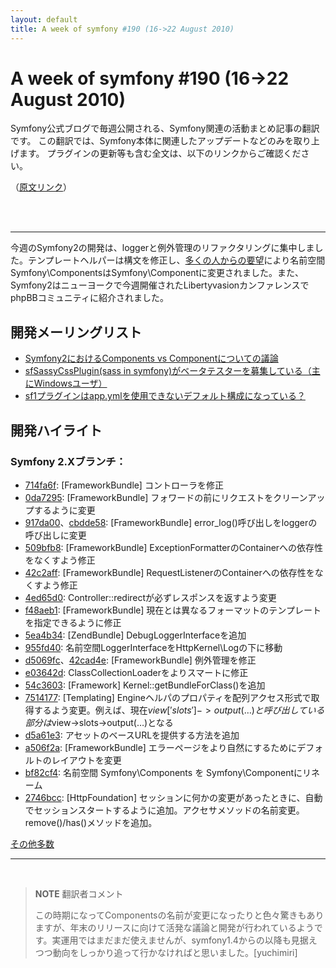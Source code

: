 ```yaml
---
layout: default
title: A week of symfony #190 (16->22 August 2010)
---
```


A week of symfony #190 (16->22 August 2010)
==========================================

Symfony公式ブログで毎週公開される、Symfony関連の活動まとめ記事の翻訳です。
この翻訳では、Symfony本体に関連したアップデートなどのみを取り上げます。
プラグインの更新等も含む全文は、以下のリンクからご確認ください。

（[原文リンク](http://www.symfony-project.org/blog/2010/08/22/a-week-of-symfony-190-16-22-august-2010)）

<br />
<br />
<hr />

今週のSymfony2の開発は、loggerと例外管理のリファクタリングに集中しました。テンプレートヘルパーは構文を修正し、[多くの人からの要望](http://groups.google.com/group/symfony-devs/browse_thread/thread/78251d7e40d0bd34)により名前空間Symfony\ComponentsはSymfony\Componentに変更されました。また、Symfony2はニューヨークで今週開催されたLibertyvasionカンファレンスでphpBBコミュニティに紹介されました。

開発メーリングリスト
--------------------

- [Symfony2におけるComponents vs Componentについての議論](http://groups.google.com/group/symfony-devs/browse_thread/thread/78251d7e40d0bd34)<br />
- [sfSassyCssPlugin(sass in symfony)がベータテスターを募集している（主にWindowsユーザ）](http://groups.google.com/group/symfony-devs/browse_thread/thread/abd616f5b07b017b)<br />
- [sf1プラグインはapp.ymlを使用できないデフォルト構成になっている？](http://groups.google.com/group/symfony-devs/browse_thread/thread/dc23d5907db83ede)<br />

開発ハイライト
--------------

### Symfony 2.Xブランチ：
- [714fa6f](http://github.com/symfony/symfony/commit/714fa6f652340620fce8c0f10d1109b32b574fe5): [FrameworkBundle] コントローラを修正
- [0da7295](http://github.com/symfony/symfony/commit/0da7295a9c26e90267f7ee0ec699e020a9f9d024): [FrameworkBundle] フォワードの前にリクエストをクリーンアップするように変更
- [917da00](http://github.com/symfony/symfony/commit/917da00763b31e290cc18ae61068d17d731844a8)、[cbdde58](http://github.com/symfony/symfony/commit/cbdde58ddd9101cdbe0b49624709c9dbcfa15784): [FrameworkBundle] error_log()呼び出しをloggerの呼び出しに変更
- [509bfb8](http://github.com/symfony/symfony/commit/509bfb8940adfd67c4617174ec8bc990c57d0e42): [FrameworkBundle] ExceptionFormatterのContainerへの依存性をなくすよう修正
- [42c2aff](http://github.com/symfony/symfony/commit/42c2affbb151c728e9579dd606da3358797c6e87): [FrameworkBundle] RequestListenerのContainerへの依存性をなくすよう修正
- [4ed65d0](http://github.com/symfony/symfony/commit/4ed65d026ed5960ae3d41e58af5f35a0aeba8352): Controller::redirectが必ずレスポンスを返すよう変更
- [f48aeb1](http://github.com/symfony/symfony/commit/f48aeb1021587e6beff1cf47d7cfe3cf543061ee): [FrameworkBundle] 現在とは異なるフォーマットのテンプレートを指定できるように修正
- [5ea4b34](http://github.com/symfony/symfony/commit/5ea4b348c033cfa1c24e15c29a20a444be10f005): [ZendBundle] DebugLoggerInterfaceを追加
- [955fd40](http://github.com/symfony/symfony/commit/955fd40dd87264731f2175f95a8ad814d8ba6b55): 名前空間LoggerInterfaceをHttpKernel\Logの下に移動
- [d5069fc](http://github.com/symfony/symfony/commit/d5069fc594598916ffdabe7329f81367278c3423)、[42cad4e](http://github.com/symfony/symfony/commit/42cad4e57e78a9e8285399b80291b25882bbb81a): [FrameworkBundle] 例外管理を修正
- [e03642d](http://github.com/symfony/symfony/commit/e03642dfa6370f8f52429a7873bb1d88b6ecea20): ClassCollectionLoaderをよりスマートに修正
- [54c3603](http://github.com/symfony/symfony/commit/54c36030e8612803a0da393ceaae5b5fbef3cf48): [Framework] Kernel::getBundleForClass()を追加
- [7514177](http://github.com/symfony/symfony/commit/7514177b51a51e05c1dc7a6d170debd121c48636): [Templating] Engineヘルパのプロパティを配列アクセス形式で取得するよう変更。例えば、現在$view['slots']->output(…)と呼び出している部分は$view->slots->output(…)となる
- [d5a61e3](http://github.com/symfony/symfony/commit/d5a61e3bc5082f63e0e5c78cd584b2196b6a8e1d): アセットのベースURLを提供する方法を追加
- [a506f2a](http://github.com/symfony/symfony/commit/a506f2ade8a303f8a15f551de5f0847f2bd23cf8): [FrameworkBundle] エラーページをより自然にするためにデフォルトのレイアウトを変更
- [bf82cf4](http://github.com/symfony/symfony/commit/bf82cf42dda099f8c0b6648b7dbd8e8ea7397c1e): 名前空間 Symfony\Components を Symfony\Componentにリネーム
- [2746bcc](http://github.com/symfony/symfony/commit/2746bcc84cad53c125494ae141ca0a8147fff24f): [HttpFoundation] セッションに何かの変更があったときに、自動でセッションスタートするように追加。アクセサメソッドの名前変更。remove()/has()メソッドを追加。


[その他多数](http://trac.symfony-project.com/trac/timeline?from=08%2F22%2F2010&daysback=6&milestone=on&ticket=on&changeset=on&update=Update)

<hr />
<br />

> **NOTE**
> 翻訳者コメント<br />
>
>この時期になってComponentsの名前が変更になったりと色々驚きもありますが、年末のリリースに向けて活発な議論と開発が行われているようです。実運用ではまだまだ使えませんが、symfony1.4からの以降も見据えつつ動向をしっかり追って行かなければと思いました。[yuchimiri]

